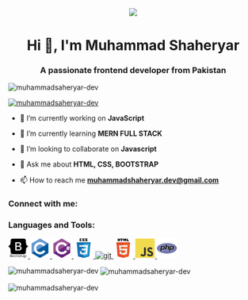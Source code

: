 <center><img src="https://media1.giphy.com/media/qgQUggAC3Pfv687qPC/giphy.gif" width="35%" "border-radius:10;"></center>


<h1 align="center">Hi 👋, I'm Muhammad Shaheryar</h1>
<h3 align="center">A passionate frontend developer from Pakistan</h3>

<p align="left"> <img src="https://komarev.com/ghpvc/?username=muhammadsaheryar-dev&label=Profile%20views&color=0e75b6&style=flat" alt="muhammadsaheryar-dev" /> </p>

<p align="left"> <a href="https://github.com/ryo-ma/github-profile-trophy"><img src="https://github-profile-trophy.vercel.app/?username=muhammadsaheryar-dev" alt="muhammadsaheryar-dev" /></a> </p>

- 🔭 I’m currently working on **JavaScript**

- 🌱 I’m currently learning **MERN FULL STACK**

- 👯 I’m looking to collaborate on **Javascript**

- 💬 Ask me about **HTML, CSS, BOOTSTRAP**

- 📫 How to reach me **muhammadshaheryar.dev@gmail.com**

<h3 align="left">Connect with me:</h3>
<p align="left">
</p>

<h3 align="left">Languages and Tools:</h3>
<p align="left"> <a href="https://getbootstrap.com" target="_blank" rel="noreferrer"> <img src="https://raw.githubusercontent.com/devicons/devicon/master/icons/bootstrap/bootstrap-plain-wordmark.svg" alt="bootstrap" width="40" height="40"/> </a> <a href="https://www.cprogramming.com/" target="_blank" rel="noreferrer"> <img src="https://raw.githubusercontent.com/devicons/devicon/master/icons/c/c-original.svg" alt="c" width="40" height="40"/> </a> <a href="https://www.w3schools.com/cs/" target="_blank" rel="noreferrer"> <img src="https://raw.githubusercontent.com/devicons/devicon/master/icons/csharp/csharp-original.svg" alt="csharp" width="40" height="40"/> </a> <a href="https://www.w3schools.com/css/" target="_blank" rel="noreferrer"> <img src="https://raw.githubusercontent.com/devicons/devicon/master/icons/css3/css3-original-wordmark.svg" alt="css3" width="40" height="40"/> </a> <a href="https://git-scm.com/" target="_blank" rel="noreferrer"> <img src="https://www.vectorlogo.zone/logos/git-scm/git-scm-icon.svg" alt="git" width="40" height="40"/> </a> <a href="https://www.w3.org/html/" target="_blank" rel="noreferrer"> <img src="https://raw.githubusercontent.com/devicons/devicon/master/icons/html5/html5-original-wordmark.svg" alt="html5" width="40" height="40"/> </a> <a href="https://developer.mozilla.org/en-US/docs/Web/JavaScript" target="_blank" rel="noreferrer"> <img src="https://raw.githubusercontent.com/devicons/devicon/master/icons/javascript/javascript-original.svg" alt="javascript" width="40" height="40"/> </a> <a href="https://www.php.net" target="_blank" rel="noreferrer"> <img src="https://raw.githubusercontent.com/devicons/devicon/master/icons/php/php-original.svg" alt="php" width="40" height="40"/> </a> </p>

<p><img align="left" src="https://github-readme-stats.vercel.app/api/top-langs?username=muhammadsaheryar-dev&show_icons=true&locale=en&layout=compact" alt="muhammadsaheryar-dev" /></p>

<p>&nbsp;<img align="center" src="https://github-readme-stats.vercel.app/api?username=muhammadsaheryar-dev&show_icons=true&locale=en" alt="muhammadsaheryar-dev" /></p>

<p><img align="center" src="https://github-readme-streak-stats.herokuapp.com/?user=muhammadsaheryar-dev&" alt="muhammadsaheryar-dev" /></p>
